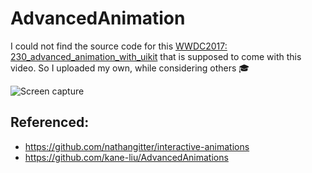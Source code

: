 # AdvancedAnimation

I could not find the source code for this [WWDC2017: 230_advanced_animation_with_uikit](https://developer.apple.com/videos/play/wwdc2017/230/) that is supposed to come with this video. So I uploaded my own, while considering others 🎓

![Screen capture](https://gfycat.com/gifs/detail/FormalAcceptableHorse)

## Referenced:

* <https://github.com/nathangitter/interactive-animations>
* <https://github.com/kane-liu/AdvancedAnimations>